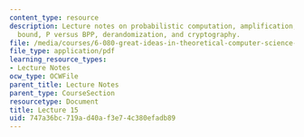 ```yaml
---
content_type: resource
description: Lecture notes on probabilistic computation, amplification, the Chernoff
  bound, P versus BPP, derandomization, and cryptography.
file: /media/courses/6-080-great-ideas-in-theoretical-computer-science-spring-2008/747a36bc719ad40af3e74c380efadb89_lec15.pdf
file_type: application/pdf
learning_resource_types:
- Lecture Notes
ocw_type: OCWFile
parent_title: Lecture Notes
parent_type: CourseSection
resourcetype: Document
title: Lecture 15
uid: 747a36bc-719a-d40a-f3e7-4c380efadb89
---
```

